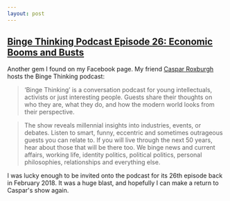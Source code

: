 ```yaml
---
layout: post
---
```

## [Binge Thinking Podcast Episode 26: Economic Booms and Busts](https://bingethinkingpodcast.com/episodes/2018/2/27/episode-26-economic-booms-and-busts-with-david-murakami?fbclid=IwAR3KsopIrVunDbMvWkblbBTT45L7U7VFO2Q3LhICWAluPXVUeTGJvOZcqyA)

Another gem I found on my Facebook page. My friend [Caspar Roxburgh](https://bingethinkingpodcast.com/host) hosts the Binge Thinking podcast:

>‘Binge Thinking’ is a conversation podcast for young intellectuals, activists or just interesting people. Guests share their thoughts on who they are, what they do, and how the modern world looks from their perspective.

>The show reveals millennial insights into industries, events, or debates. Listen to smart, funny, eccentric and sometimes outrageous guests you can relate to. If you will live through the next 50 years, hear about those that will be there too. We binge news and current affairs, working life, identity politics, political politics, personal philosophies, relationships and everything else.

I was lucky enough to be invited onto the podcast for its 26th episode back in February 2018. It was a huge blast, and hopefully I can make a return to Caspar's show again.
